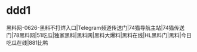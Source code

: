 # ddd1
黑料网-0626-黑料不打烊入口|Telegram频道传送门|74猫导航主站|74猫传送门|78黑料网|51吃瓜|独家黑料|黑料网|黑料大爆料|黑料在线|HL黑料门|黑料|今日吃瓜在线|881比鸭
